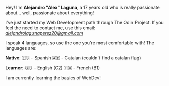 Hey! I'm **Alejandro "Alex" Laguna**, a 17 years old who is really passionate about... well, passionate about everything!

I've just started my Web Development path through The Odin Project. If you feel the need to contact me, use this email: 
*alejandrolagunaperez20@gmail.com*

I speak 4 languages, so use the one you're most comfortable with! The languages are:

**Native**:
🇪🇸 - Spanish 
🇦🇩 - Catalan (couldn't find a catalan flag)

**Learner**:
🇬🇧 - English (C2)
🇫🇷 - French (B1)

I am currently learning the basics of WebDev!
